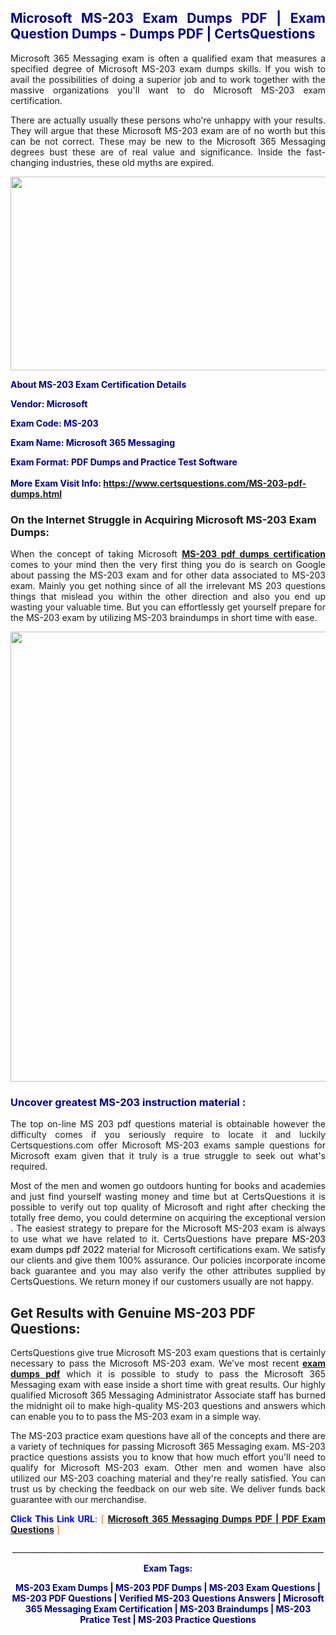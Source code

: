 <h2 style="text-align: justify;"><span style="color: #000080;">Microsoft MS-203 Exam Dumps PDF | Exam Question Dumps - Dumps PDF | CertsQuestions</span></h2>
<p style="text-align: justify;">Microsoft 365 Messaging exam is often a qualified exam that measures a specified degree of Microsoft  MS-203 exam dumps skills. If you wish to avail the possibilities of doing a superior job and to work together with the massive organizations you'll want to do Microsoft MS-203 exam certification.</p>
<p style="text-align: justify;">There are actually usually these persons who're unhappy with your results. They will argue that these Microsoft  MS-203 exam are of no worth but this can be not correct. These may be new to the Microsoft 365 Messaging degrees bust these are of real value and significance. Inside the fast-changing industries, these old myths are expired.</p>
<p><img style="display: block; margin-left: auto; margin-right: auto;" src="https://i.imgur.com/eaP4ae9.png" width="840" height="310" /></p>
<p><span style="color: #000080;"><strong>About MS-203 Exam Certification Details</strong></span></p>
<p><span style="color: #000080;"><strong>Vendor: Microsoft<br /></strong></span></p>
<p><span style="color: #000080;"><strong>Exam Code: MS-203</strong></span></p>
<p><span style="color: #000080;"><strong>Exam Name: Microsoft 365 Messaging</strong></span></p>
<p><span style="color: #000080;"><strong>Exam Format: PDF Dumps and Practice Test Software<br /><br />More Exam Visit Info: <span style="color: #ff6600;"><a href="https://www.certsquestions.com/MS-203-pdf-dumps.html">https://www.certsquestions.com/MS-203-pdf-dumps.html</a></span></strong></span></p>
<h3>On the Internet Struggle in Acquiring Microsoft MS-203 Exam Dumps:</h3>
<p style="text-align: justify;">When the concept of taking Microsoft <a href="https://www.certsquestions.com/MS-203-pdf-dumps.html"><strong> MS-203 pdf dumps certification</strong></a> comes to your mind then the very first thing you do is search on Google about passing the MS-203 exam and for other data associated to MS-203 exam. Mainly you get nothing since of all the irrelevant MS 203 questions things that mislead you within the other direction and also you end up wasting your valuable time. But you can effortlessly get yourself prepare for the MS-203 exam by utilizing MS-203 braindumps in short time with ease.</p>
<p><a href="https://www.certsquestions.com/MS-203-pdf-dumps.html"><img style="display: block; margin-left: auto; margin-right: auto;" src="https://i.imgur.com/pxhoKQ2.png" width="720" /></a></p>
<h3><span style="color: #000080;">Uncover greatest  MS-203 instruction material :</span></h3>
<p style="text-align: justify;">The top on-line MS 203 pdf questions material is obtainable however the difficulty comes if you seriously require to locate it and luckily Certsquestions.com offer Microsoft MS-203 exams sample questions for Microsoft  exam given that it truly is a true struggle to seek out what's required.</p>
<p style="text-align: justify;">Most of the men and women go outdoors hunting for books and academies and just find yourself wasting money and time but at CertsQuestions it is possible to verify out top quality of Microsoft  and right after checking the totally free demo, you could determine on acquiring the exceptional version . The easiest strategy to prepare for the Microsoft MS-203 exam is always to use what we have related to it. CertsQuestions have <span style="color: #000000;">prepare MS-203 exam dumps pdf 2022</span> material for Microsoft certifications exam. We satisfy our clients and give them 100% assurance. Our policies incorporate income back guarantee and you may also verify the other attributes supplied by CertsQuestions. We return money if our customers usually are not happy.</p>
<h2>Get Results with Genuine MS-203 PDF Questions:</h2>
<p style="text-align: justify;">CertsQuestions give true Microsoft MS-203 exam questions that is certainly necessary to pass the Microsoft  MS-203 exam. We've most recent<strong>&nbsp;<a href="https://www.certsquestions.com/">exam dumps pdf</a></strong>&nbsp;which it is possible to study to pass the Microsoft 365 Messaging exam with ease inside a short time with great results. Our highly qualified Microsoft 365 Messaging Administrator Associate staff has burned the midnight oil to make high-quality MS-203 questions and answers which can enable you to to pass the MS-203 exam in a simple way.</p>
<p style="text-align: justify;">The MS-203 practice exam questions have all of the concepts and there are a variety of techniques for passing Microsoft 365 Messaging exam. MS-203 practice questions assists you to know that how much effort you'll need to qualify for Microsoft  MS-203 exam. Other men and women have also utilized our MS-203 coaching material and they're really satisfied. You can trust us by checking the feedback on our web site. We deliver funds back guarantee with our merchandise.</p>
<p style="text-align: justify;"><span style="color: #0000ff;"><strong>Click This Link URL</strong>:</span> <span style="color: #ff6600;">[ <strong><a href="https://www.certsquestions.com/microsoft-365-messaging-administrator-associate-certification.html">Microsoft 365 Messaging Dumps PDF | PDF Exam Questions</a></strong> ]</span></p>
<p style="text-align: center;">______________________________________________________________________________</p>
<p style="text-align: center;"><span style="color: #000080;"><strong>Exam Tags:</strong></span></p>
<p style="text-align: center;"><span style="color: #000080;"><strong>MS-203 Exam Dumps | MS-203 PDF Dumps | MS-203 Exam Questions | MS-203 PDF Questions | Verified MS-203 Questions Answers | Microsoft 365 Messaging Exam Certification | MS-203 Braindumps | MS-203 Pratice Test | MS-203 Practice Questions</strong></span></p>
